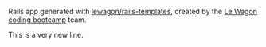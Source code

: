 Rails app generated with [lewagon/rails-templates](https://github.com/lewagon/rails-templates), created by the [Le Wagon coding bootcamp](https://www.lewagon.com) team.

This is a very new line.
